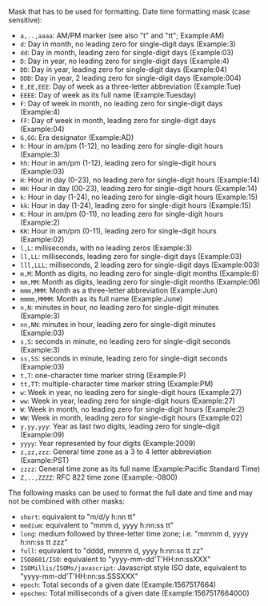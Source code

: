 Mask that has to be used for formatting. 
Date time formatting mask (case sensitive):

- `a,..,aaaa`: AM/PM marker (see also "t" and "tt"; Example:AM)
- `d`: Day in month, no leading zero for single-digit days (Example:3)
- `dd`: Day in month, leading zero for single-digit days (Example:03)
- `D`: Day in year, no leading zero for single-digit days (Example:4)
- `DD`: Day in year, leading zero for single-digit days (Example:04)
- `DDD`: Day in year, 2 leading zero for single-digit days (Example:004)
- `E,EE,EEE`: Day of week as a three-letter abbreviation (Example:Tue)
- `EEEE`: Day of week as its full name (Example:Tuesday)
- `F`: Day of week in month, no leading zero for single-digit days (Example:4)
- `FF`: Day of week in month, leading zero for single-digit days (Example:04)
- `G,GG`: Era designator (Example:AD)
- `h`: Hour in am/pm (1-12), no leading zero for single-digit hours (Example:3)
- `hh`: Hour in am/pm (1-12), leading zero for single-digit hours (Example:03)
- `H`: Hour in day (0-23), no leading zero for single-digit hours (Example:14)
- `HH`: Hour in day (00-23), leading zero for single-digit hours (Example:14)
- `k`: Hour in day (1-24), no leading zero for single-digit hours (Example:15)
- `kk`: Hour in day (1-24), leading zero for single-digit hours (Example:15)
- `K`: Hour in am/pm (0-11), no leading zero for single-digit hours (Example:2)
- `KK`: Hour in am/pm (0-11), leading zero for single-digit hours (Example:02)
- `l,L`: milliseconds, with no leading zeros (Example:3)
- `ll,LL`: milliseconds, leading zero for single-digit days (Example:03)
- `lll,LLL`: milliseconds, 2 leading zero for single-digit days (Example:003)
- `m,M`: Month as digits, no leading zero for single-digit months (Example:6)
- `mm,MM`: Month as digits, leading zero for single-digit months (Example:06)
- `mmm,MMM`: Month as a three-letter abbreviation (Example:Jun)
- `mmmm,MMMM`: Month as its full name (Example:June)
- `n,N`: minutes in hour, no leading zero for single-digit minutes (Example:3)
- `nn,NN`: minutes in hour, leading zero for single-digit minutes (Example:03)
- `s,S`: seconds in minute, no leading zero for single-digit seconds (Example:3)
- `ss,SS`: seconds in minute, leading zero for single-digit seconds (Example:03)
- `t,T`: one-character time marker string (Example:P)
- `tt,TT`: multiple-character time marker string (Example:PM)
- `w`: Week in year, no leading zero for single-digit hours (Example:27)
- `ww`: Week in year, leading zero for single-digit hours (Example:27)
- `W`: Week in month, no leading zero for single-digit hours (Example:2)
- `WW`: Week in month, leading zero for single-digit hours (Example:02)
- `y,yy,yyy`: Year as last two digits, leading zero for single-digit (Example:09)
- `yyyy`: Year represented by four digits (Example:2009)
- `z,zz,zzz`: General time zone as a 3 to 4 letter abbreviation (Example:PST)
- `zzzz`: General time zone as its full name (Example:Pacific Standard Time)
- `Z,..,ZZZZ`: RFC 822 time zone (Example:-0800)

The following masks can be used to format the full date and time and may not be combined with other masks:

- `short`: equivalent to "m/d/y h:nn tt"
- `medium`: equivalent to "mmm d, yyyy h:nn:ss tt"
- `long`: medium followed by three-letter time zone; i.e. "mmmm d, yyyy h:nn:ss tt zzz"
- `full`: equivalent to "dddd, mmmm d, yyyy h:nn:ss tt zz"
- `ISO8601/ISO`: equivalent to "yyyy-mm-dd'T'HH:nn:ssXXX"
- `ISOMillis/ISOMs/javascript`: Javascript style ISO date, equivalent to "yyyy-mm-dd'T'HH:nn:ss.SSSXXX"
- `epoch`: Total seconds of a given date (Example:1567517664)
- `epochms`: Total milliseconds of a given date (Example:1567517664000)
